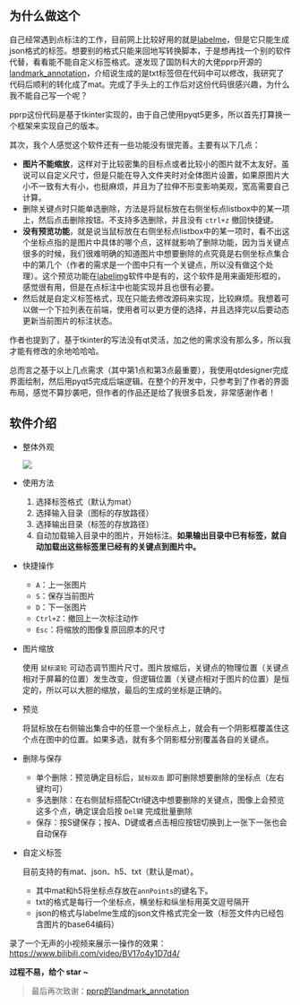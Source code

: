 ## 为什么做这个

自己经常遇到点标注的工作，目前网上比较好用的就是[labelme](https://github.com/wkentaro/labelme)，但是它只能生成json格式的标签。想要别的格式只能来回地写转换脚本，于是想再找一个别的软件代替，看看能不能自定义标签格式。遂发现了国防科大的大佬pprp开源的[landmark_annotation](https://github.com/pprp/landmark_annotation)，介绍说生成的是txt标签但在代码中可以修改，我研究了代码后顺利的转化成了mat。完成了手头上的工作后对这份代码很感兴趣，为什么我不能自己写一个呢？



pprp这份代码是基于tkinter实现的，由于自己使用pyqt5更多，所以首先打算换一个框架来实现自己的版本。

其次，我个人感觉这个软件还有一些功能没有很完善。主要有以下几点：

- **图片不能缩放**，这样对于比较密集的目标点或者比较小的图片就不太友好。虽说可以自定义尺寸，但是只能在导入文件夹时对全体图片设置，如果原图片大小不一致有大有小，也挺麻烦，并且为了拉伸不形变影响美观，宽高需要自己计算。
- 删除关键点时只能单选删除，方法是将鼠标放在右侧坐标点listbox中的某一项上，然后点击删除按钮。不支持多选删除，并且没有 `ctrl+z` 撤回快捷键。
- **没有预览功能**，就是说当鼠标放在右侧坐标点listbox中的某一项时，看不出这个坐标点指的是图片中具体的哪个点，这样就影响了删除功能，因为当关键点很多的时候，我们很难明确的知道图片中想要删除的点究竟是右侧坐标点集合中的第几个（作者的需求是一个图中只有一个关键点，所以没有做这个处理）。这个预览功能在[labelimg](https://github.com/tzutalin/labelImg)软件中是有的，这个软件是用来画矩形框的，感觉很有用，但是在点标注中也能实现并且也很有必要。
- 然后就是自定义标签格式，现在只能去修改源码来实现，比较麻烦。我想着可以做一个下拉列表在前端，使用者可以更方便的选择，并且选择完以后要动态更新当前图片的标注状态。



作者也提到了，基于tkinter的写法没有qt灵活，加之他的需求没有那么多，所以我才能有修改的余地哈哈哈。

总而言之基于以上几点需求（其中第1点和第3点最重要），我使用qtdesigner完成界面绘制，然后用pyqt5完成后端逻辑。在整个的开发中，只参考到了作者的界面布局，感觉不算抄袭吧，但作者的作品还是给了我很多启发，非常感谢作者！







## 软件介绍

- 整体外观

  ![](https://z3.ax1x.com/2021/08/06/fuZvwt.png)





- 使用方法

  1.  选择标签格式（默认为mat）
  2.  选择输入目录（图标的存放路径）
  3.  选择输出目录（标签的存放路径）
  4.  自动加载输入目录中的图片，开始标注。**如果输出目录中已有标签，就自动加载出这些标签里已经有的关键点到图片中。**

  

- 快捷操作

  - `A`：上一张图片
  - `S`：保存当前图片
  - `D`：下一张图片
  - `Ctrl+Z`：撤回上一次标注动作
  - `Esc`：将缩放的图像复原回原本的尺寸

  

  

- 图片缩放

  使用 `鼠标滚轮` 可动态调节图片尺寸。图片放缩后，关键点的物理位置（关键点相对于屏幕的位置）发生改变，但逻辑位置（关键点相对于图片的位置）是恒定的，所以可以大胆的缩放，最后的生成的坐标是正确的。



- 预览

  将鼠标放在右侧输出集合中的任意一个坐标点上，就会有一个阴影框覆盖住这个点在图中的位置。如果多选，就有多个阴影框分别覆盖各自的关键点。



- 删除与保存
  - 单个删除：预览确定目标后，`鼠标双击` 即可删除想要删除的坐标点（左右键均可）
  - 多选删除：在右侧鼠标搭配Ctrl键选中想要删除的关键点，图像上会预览这多个点，确定误会后按 `Del键` 完成批量删除
  - 保存：按S键保存；按A、D键或者点击相应按钮切换到上一张下一张也会自动保存





- 自定义标签

  目前支持的有mat、json、h5、txt（默认是mat）。

  - 其中mat和h5将坐标点存放在`annPoints`的键名下。
  - txt的格式是每行一个坐标点，横坐标和纵坐标用英文逗号隔开
  - json的格式与labelme生成的json文件格式完全一致（标签文件内已经包含图片的base64编码）







录了一个无声的小视频来展示一操作的效果：https://www.bilibili.com/video/BV17o4y1D7d4/

**过程不易，给个 star ~**







> 最后再次致谢：[pprp的landmark_annotation](https://github.com/pprp/landmark_annotation)

